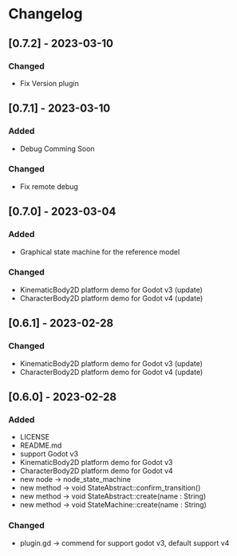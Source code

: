 # Changelog

## [0.7.2] - 2023-03-10

### Changed
- Fix Version plugin

## [0.7.1] - 2023-03-10

### Added
- Debug Comming Soon

### Changed
- Fix remote debug

## [0.7.0] - 2023-03-04

### Added
- Graphical state machine for the reference model

### Changed
- KinematicBody2D platform demo for Godot v3 (update)
- CharacterBody2D platform demo for Godot v4 (update)

## [0.6.1] - 2023-02-28

### Changed
- KinematicBody2D platform demo for Godot v3 (update)
- CharacterBody2D platform demo for Godot v4 (update)

## [0.6.0] - 2023-02-28

### Added

- LICENSE
- README.md
- support Godot v3
- KinematicBody2D platform demo for Godot v3
- CharacterBody2D platform demo for Godot v4
- new node   -> node_state_machine
- new method -> void StateAbstract::confirm_transition()
- new method -> void StateAbstract::create(name : String)
- new method -> void StateMachine::create(name : String)

### Changed
- plugin.gd -> commend for support godot v3, default support v4
